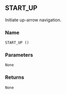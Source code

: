 ## START\_UP

Initiate up-arrow navigation.


### Name

`START_UP ()`


### Parameters

`None`


### Returns

`None`